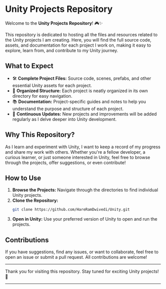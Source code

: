# Unity Projects Repository

Welcome to the **Unity Projects Repository**! 🎮✨

This repository is dedicated to hosting all the files and resources related to the Unity projects I am creating. Here, you will find the full source code, assets, and documentation for each project I work on, making it easy to explore, learn from, and contribute to my Unity journey.

## What to Expect

- 🛠 **Complete Project Files:** Source code, scenes, prefabs, and other essential Unity assets for each project.
- 📁 **Organized Structure:** Each project is neatly organized in its own directory for easy navigation.
- 📚 **Documentation:** Project-specific guides and notes to help you understand the purpose and structure of each project.
- 🚀 **Continuous Updates:** New projects and improvements will be added regularly as I delve deeper into Unity development.

## Why This Repository?

As I learn and experiment with Unity, I want to keep a record of my progress and share my work with others. Whether you're a fellow developer, a curious learner, or just someone interested in Unity, feel free to browse through the projects, offer suggestions, or even contribute!

## How to Use

1. **Browse the Projects:** Navigate through the directories to find individual Unity projects.
2. **Clone the Repository:**  
   ```bash
   git clone https://github.com/HareRamDwivedi/Unity.git
   ```
3. **Open in Unity:** Use your preferred version of Unity to open and run the projects.

## Contributions

If you have suggestions, find any issues, or want to collaborate, feel free to open an issue or submit a pull request. All contributions are welcome!

---

Thank you for visiting this repository. Stay tuned for exciting Unity projects! 🚀

---
